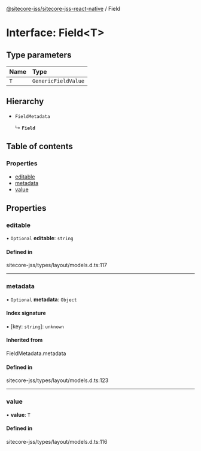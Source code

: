 [@sitecore-jss/sitecore-jss-react-native](../README.md) / Field

# Interface: Field\<T\>

## Type parameters

| Name | Type |
| :------ | :------ |
| `T` | `GenericFieldValue` |

## Hierarchy

- `FieldMetadata`

  ↳ **`Field`**

## Table of contents

### Properties

- [editable](Field.md#editable)
- [metadata](Field.md#metadata)
- [value](Field.md#value)

## Properties

### editable

• `Optional` **editable**: `string`

#### Defined in

sitecore-jss/types/layout/models.d.ts:117

___

### metadata

• `Optional` **metadata**: `Object`

#### Index signature

▪ [key: `string`]: `unknown`

#### Inherited from

FieldMetadata.metadata

#### Defined in

sitecore-jss/types/layout/models.d.ts:123

___

### value

• **value**: `T`

#### Defined in

sitecore-jss/types/layout/models.d.ts:116
